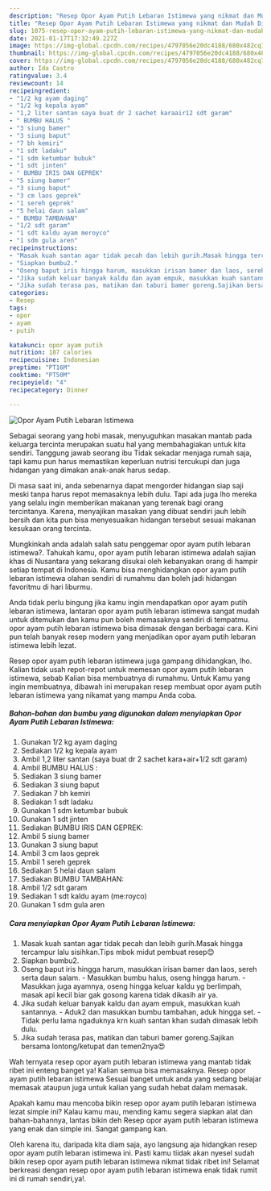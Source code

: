 ```yaml
---
description: "Resep Opor Ayam Putih Lebaran Istimewa yang nikmat dan Mudah Dibuat"
title: "Resep Opor Ayam Putih Lebaran Istimewa yang nikmat dan Mudah Dibuat"
slug: 1075-resep-opor-ayam-putih-lebaran-istimewa-yang-nikmat-dan-mudah-dibuat
date: 2021-01-17T17:32:49.227Z
image: https://img-global.cpcdn.com/recipes/4797056e20dc4188/680x482cq70/opor-ayam-putih-lebaran-istimewa-foto-resep-utama.jpg
thumbnail: https://img-global.cpcdn.com/recipes/4797056e20dc4188/680x482cq70/opor-ayam-putih-lebaran-istimewa-foto-resep-utama.jpg
cover: https://img-global.cpcdn.com/recipes/4797056e20dc4188/680x482cq70/opor-ayam-putih-lebaran-istimewa-foto-resep-utama.jpg
author: Ida Castro
ratingvalue: 3.4
reviewcount: 14
recipeingredient:
- "1/2 kg ayam daging"
- "1/2 kg kepala ayam"
- "1,2 liter santan saya buat dr 2 sachet karaair12 sdt garam"
- " BUMBU HALUS "
- "3 siung bamer"
- "3 siung baput"
- "7 bh kemiri"
- "1 sdt ladaku"
- "1 sdm ketumbar bubuk"
- "1 sdt jinten"
- " BUMBU IRIS DAN GEPREK"
- "5 siung bamer"
- "3 siung baput"
- "3 cm laos geprek"
- "1 sereh geprek"
- "5 helai daun salam"
- " BUMBU TAMBAHAN"
- "1/2 sdt garam"
- "1 sdt kaldu ayam meroyco"
- "1 sdm gula aren"
recipeinstructions:
- "Masak kuah santan agar tidak pecah dan lebih gurih.Masak hingga tercampur lalu sisihkan.Tips mbok midut pembuat resep😊"
- "Siapkan bumbu2."
- "Oseng baput iris hingga harum, masukkan irisan bamer dan laos, sereh serta daun salam.  Masukkan bumbu halus, oseng hingga harum. Masukkan juga ayamnya, oseng hingga keluar kaldu yg berlimpah, masak api kecil biar gak gosong karena tidak dikasih air ya."
- "Jika sudah keluar banyak kaldu dan ayam empuk, masukkan kuah santannya.  Aduk2 dan masukkan bumbu tambahan, aduk hingga set. Tidak perlu lama ngaduknya krn kuah santan khan sudah dimasak lebih dulu."
- "Jika sudah terasa pas, matikan dan taburi bamer goreng.Sajikan bersama lontong/ketupat dan temen2nya😍"
categories:
- Resep
tags:
- opor
- ayam
- putih

katakunci: opor ayam putih 
nutrition: 187 calories
recipecuisine: Indonesian
preptime: "PT16M"
cooktime: "PT50M"
recipeyield: "4"
recipecategory: Dinner

---
```



![Opor Ayam Putih Lebaran Istimewa](https://img-global.cpcdn.com/recipes/4797056e20dc4188/680x482cq70/opor-ayam-putih-lebaran-istimewa-foto-resep-utama.jpg)

Sebagai seorang yang hobi masak, menyuguhkan masakan mantab pada keluarga tercinta merupakan suatu hal yang membahagiakan untuk kita sendiri. Tanggung jawab seorang ibu Tidak sekadar menjaga rumah saja, tapi kamu pun harus memastikan keperluan nutrisi tercukupi dan juga hidangan yang dimakan anak-anak harus sedap.

Di masa  saat ini, anda sebenarnya dapat mengorder hidangan siap saji meski tanpa harus repot memasaknya lebih dulu. Tapi ada juga lho mereka yang selalu ingin memberikan makanan yang terenak bagi orang tercintanya. Karena, menyajikan masakan yang dibuat sendiri jauh lebih bersih dan kita pun bisa menyesuaikan hidangan tersebut sesuai makanan kesukaan orang tercinta. 



Mungkinkah anda adalah salah satu penggemar opor ayam putih lebaran istimewa?. Tahukah kamu, opor ayam putih lebaran istimewa adalah sajian khas di Nusantara yang sekarang disukai oleh kebanyakan orang di hampir setiap tempat di Indonesia. Kamu bisa menghidangkan opor ayam putih lebaran istimewa olahan sendiri di rumahmu dan boleh jadi hidangan favoritmu di hari liburmu.

Anda tidak perlu bingung jika kamu ingin mendapatkan opor ayam putih lebaran istimewa, lantaran opor ayam putih lebaran istimewa sangat mudah untuk ditemukan dan kamu pun boleh memasaknya sendiri di tempatmu. opor ayam putih lebaran istimewa bisa dimasak dengan berbagai cara. Kini pun telah banyak resep modern yang menjadikan opor ayam putih lebaran istimewa lebih lezat.

Resep opor ayam putih lebaran istimewa juga gampang dihidangkan, lho. Kalian tidak usah repot-repot untuk memesan opor ayam putih lebaran istimewa, sebab Kalian bisa membuatnya di rumahmu. Untuk Kamu yang ingin membuatnya, dibawah ini merupakan resep membuat opor ayam putih lebaran istimewa yang nikamat yang mampu Anda coba.

<!--inarticleads1-->

##### Bahan-bahan dan bumbu yang digunakan dalam menyiapkan Opor Ayam Putih Lebaran Istimewa:

1. Gunakan 1/2 kg ayam daging
1. Sediakan 1/2 kg kepala ayam
1. Ambil 1,2 liter santan (saya buat dr 2 sachet kara+air+1/2 sdt garam)
1. Ambil  BUMBU HALUS :
1. Sediakan 3 siung bamer
1. Sediakan 3 siung baput
1. Sediakan 7 bh kemiri
1. Sediakan 1 sdt ladaku
1. Gunakan 1 sdm ketumbar bubuk
1. Gunakan 1 sdt jinten
1. Sediakan  BUMBU IRIS DAN GEPREK:
1. Ambil 5 siung bamer
1. Gunakan 3 siung baput
1. Ambil 3 cm laos geprek
1. Ambil 1 sereh geprek
1. Sediakan 5 helai daun salam
1. Sediakan  BUMBU TAMBAHAN:
1. Ambil 1/2 sdt garam
1. Sediakan 1 sdt kaldu ayam (me:royco)
1. Gunakan 1 sdm gula aren




<!--inarticleads2-->

##### Cara menyiapkan Opor Ayam Putih Lebaran Istimewa:

1. Masak kuah santan agar tidak pecah dan lebih gurih.Masak hingga tercampur lalu sisihkan.Tips mbok midut pembuat resep😊
1. Siapkan bumbu2.
1. Oseng baput iris hingga harum, masukkan irisan bamer dan laos, sereh serta daun salam.  - Masukkan bumbu halus, oseng hingga harum. - Masukkan juga ayamnya, oseng hingga keluar kaldu yg berlimpah, masak api kecil biar gak gosong karena tidak dikasih air ya.
1. Jika sudah keluar banyak kaldu dan ayam empuk, masukkan kuah santannya.  - Aduk2 dan masukkan bumbu tambahan, aduk hingga set. - Tidak perlu lama ngaduknya krn kuah santan khan sudah dimasak lebih dulu.
1. Jika sudah terasa pas, matikan dan taburi bamer goreng.Sajikan bersama lontong/ketupat dan temen2nya😍




Wah ternyata resep opor ayam putih lebaran istimewa yang mantab tidak ribet ini enteng banget ya! Kalian semua bisa memasaknya. Resep opor ayam putih lebaran istimewa Sesuai banget untuk anda yang sedang belajar memasak ataupun juga untuk kalian yang sudah hebat dalam memasak.

Apakah kamu mau mencoba bikin resep opor ayam putih lebaran istimewa lezat simple ini? Kalau kamu mau, mending kamu segera siapkan alat dan bahan-bahannya, lantas bikin deh Resep opor ayam putih lebaran istimewa yang enak dan simple ini. Sangat gampang kan. 

Oleh karena itu, daripada kita diam saja, ayo langsung aja hidangkan resep opor ayam putih lebaran istimewa ini. Pasti kamu tiidak akan nyesel sudah bikin resep opor ayam putih lebaran istimewa nikmat tidak ribet ini! Selamat berkreasi dengan resep opor ayam putih lebaran istimewa enak tidak rumit ini di rumah sendiri,ya!.

